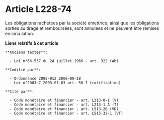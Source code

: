 # Article L228-74

Les obligations rachetées par la société émettrice, ainsi que les obligations sorties au tirage et remboursées, sont annulées
et ne peuvent être remises en circulation.

**Liens relatifs à cet article**

	**Anciens textes**:

	  - Loi n°66-537 du 24 juillet 1966 - art. 322 (Ab)

	**Codifié par**:

	  - Ordonnance 2000-912 2000-09-18
	  - Loi n°2003-7 2003-01-03 art. 50 I (ratification)

	**Cité par**:

	  - Code monétaire et financier - art. L213-0-1 (V)
	  - Code monétaire et financier - art. L213-1 A (T)
	  - Code monétaire et financier - art. L513-26 (VD)
	  - Code monétaire et financier - art. L515-32-1 (VT)
